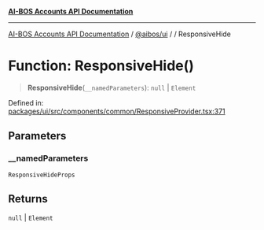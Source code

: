 [**AI-BOS Accounts API Documentation**](../../../README.md)

***

[AI-BOS Accounts API Documentation](../../../README.md) / [@aibos/ui](../README.md) / [](../README.md) / ResponsiveHide

# Function: ResponsiveHide()

> **ResponsiveHide**(`__namedParameters`): `null` \| `Element`

Defined in: [packages/ui/src/components/common/ResponsiveProvider.tsx:371](https://github.com/pohlai88/accounts/blob/48103fb36d28b2b9bfb33472b6de2f719773cde9/packages/ui/src/components/common/ResponsiveProvider.tsx#L371)

## Parameters

### \_\_namedParameters

`ResponsiveHideProps`

## Returns

`null` \| `Element`
